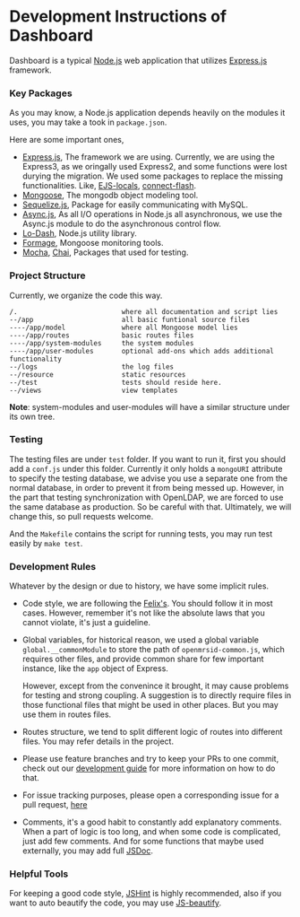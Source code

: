 Development Instructions of Dashboard
===

Dashboard is a typical [Node.js][1] web application that utilizes [Express.js][0] framework.

### Key Packages
As you may know, a Node.js application depends heavily on the modules it uses, you may take a took in `package.json`.

Here are some important ones,

+ [Express.js][0], The framework we are using.
    Currently, we are using the Express3, as we oringally used Express2, and some functions were lost durying the migration. We used some packages to replace the missing functionalities. Like, [EJS-locals](https://github.com/RandomEtc/ejs-locals), [connect-flash](https://github.com/jaredhanson/connect-flash).
+ [Mongoose][3], The mongodb object modeling tool.
+ [Sequelize.js][4], Package for easily communicating with MySQL.
+ [Async.js][2], As all I/O operations in Node.js all asynchronous, we use the Async.js module to do the asynchronous control flow.
+ [Lo-Dash][5], Node.js utility library.
+ [Formage][6], Mongoose monitoring tools.
+ [Mocha](http://mochajs.org), [Chai](http://chaijs.com/), Packages that used for testing.

### Project Structure
Currently, we organize the code this way.

```
/.                          where all documentation and script lies
--/app                      all basic funtional source files
----/app/model              where all Mongoose model lies
----/app/routes             basic routes files
----/app/system-modules     the system modules
----/app/user-modules       optional add-ons which adds additional functionality
--/logs                     the log files
--/resource                 static resources
--/test                     tests should reside here.
--/views                    view templates
```
**Note**: system-modules and user-modules will have a similar structure under its own tree.

### Testing
The testing files are under `test` folder. If you want to run it, first you should add a `conf.js` under this folder. Currently it only holds a `mongoURI` attribute to specify the testing database, we advise you use a separate one from the normal database, in order to prevent it from being messed up. However, in the part that testing synchronization with OpenLDAP, we are forced to use the same database as production. So be careful with that. Ultimately, we will change this, so pull requests welcome.

And the `Makefile` contains the script for running tests, you may run test easily by `make test`.

### Development Rules
Whatever by the design or due to history, we have some implicit rules.

+ Code style, we are following the [Felix's](http://nodeguide.com/style.html). You should follow it in most cases. However, remember it's not like the absolute laws that you cannot violate, it's just a guideline.

+ Global variables, for historical reason, we used a global variable `global.__commonModule` to store the path of `openmrsid-common.js`, which requires other files, and provide common share for few important instance, like the `app` object of Express.

    However, except from the convenince it brought, it may cause problems for testing and strong coupling. A suggestion is to directly require files in those functional files that might be used in other places. But you may use them in routes files.

+ Routes structure, we tend to split different logic of routes into different files. You may refer details in the project.

+ Please use feature branches and try to keep your PRs to one commit, check out our [development guide][7] for more information on how to do that.

+ For issue tracking purposes, please open a corresponding issue for a pull request, [here](http://issues.openmrs.org/browse/ID)

+ Comments, it's a good habit to constantly add explanatory comments. When a part of logic is too long, and when some code is complicated, just add few comments. And for some functions that maybe used externally, you may add full [JSDoc](http://en.wikipedia.org/wiki/JSDoc).


### Helpful Tools

For keeping a good code style, [JSHint](http://www.jshint.com/) is highly recommended, also if you want to auto beautify the code, you may use [JS-beautify](https://github.com/beautify-web/js-beautify).


[0]: http://expressjs.com/
[1]: http://nodejs.org/
[2]: https://github.com/caolan/async
[3]: http://mongoosejs.com/
[4]: http://sequelizejs.com/
[5]: http://lodash.com/
[6]: https://github.com/TheNodeILs/formage
[7]: http://en.flossmanuals.net/openmrs-developers-guide/development-process/
